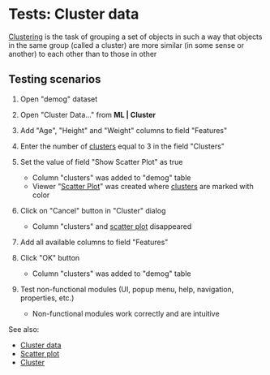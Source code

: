 <!-- TITLE: Tests: Cluster data -->
<!-- SUBTITLE: -->

# Tests: Cluster data

[Clustering](cluster-data.md) is the task of grouping a set of objects in such a way that objects in the same group
(called a cluster) are more similar (in some sense or another) to each other than to those in other

## Testing scenarios

1. Open "demog" dataset

2. Open "Cluster Data..." from  **ML | Cluster**

3. Add "Age", "Height" and "Weight" columns to field "Features"

4. Enter the number of [clusters](cluster-data.md) equal to 3 in the field "Clusters"

5. Set the value of field "Show Scatter Plot" as true

    * Column "clusters" was added to "demog" table
    * Viewer "[Scatter Plot](../visualize/viewers/scatter-plot.md)" was created where [clusters](cluster-data.md) are
      marked with color

6. Click on "Cancel" button in "Cluster" dialog

    * Column "clusters" and [scatter plot](../visualize/viewers/scatter-plot.md) disappeared

7. Add all available columns to field "Features"

8. Click "OK" button

    * Column "clusters" was added to "demog" table

9. Test non-functional modules (UI, popup menu, help, navigation, properties, etc.)

    * Non-functional modules work correctly and are intuitive

See also:

* [Cluster data](cluster-data.md)
* [Scatter plot](../visualize/viewers/scatter-plot.md)
* [Cluster](cluster-test.side)
